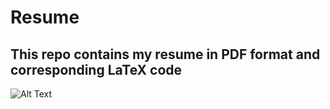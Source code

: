 ﻿# Resume 
## This repo contains my resume in PDF format and corresponding LaTeX code
![Alt Text](C:\Users\LENOVO\Desktop\Resume\resume_image.png)


